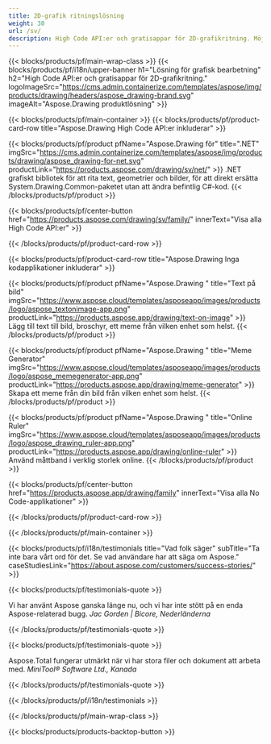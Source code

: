```yaml
---
title: 2D-grafik ritningslösning 
weight: 30
url: /sv/
description: High Code API:er och gratisappar för 2D-grafikritning. Möjlighet att rita text, linjer, kurvor och figurer samt konvertera bilder till olika format.
---
```


{{< blocks/products/pf/main-wrap-class >}}
{{< blocks/products/pf/i18n/upper-banner h1="Lösning för grafisk bearbetning" h2="High Code API:er och gratisappar för 2D-grafikritning." logoImageSrc="https://cms.admin.containerize.com/templates/aspose/img/products/drawing/headers/aspose_drawing-brand.svg" imageAlt="Aspose.Drawing produktlösning" >}}

{{< blocks/products/pf/main-container >}}
{{< blocks/products/pf/product-card-row title="Aspose.Drawing High Code API:er inkluderar" >}}

{{< blocks/products/pf/product pfName="Aspose.Drawing för" title=".NET" imgSrc="https://cms.admin.containerize.com/templates/aspose/img/products/drawing/aspose_drawing-for-net.svg" productLink="https://products.aspose.com/drawing/sv/net/" >}}
.NET grafiskt bibliotek för att rita text, geometrier och bilder, för att direkt ersätta System.Drawing.Common-paketet utan att ändra befintlig C#-kod.
{{< /blocks/products/pf/product >}}

{{< blocks/products/pf/center-button href="https://products.aspose.com/drawing/sv/family/" innerText="Visa alla High Code API:er" >}}

{{< /blocks/products/pf/product-card-row >}}

{{< blocks/products/pf/product-card-row title="Aspose.Drawing Inga kodapplikationer inkluderar" >}}

{{< blocks/products/pf/product pfName="Aspose.Drawing " title="Text på bild" imgSrc="https://www.aspose.cloud/templates/asposeapp/images/products/logo/aspose_textonimage-app.png" productLink="https://products.aspose.app/drawing/text-on-image" >}}
Lägg till text till bild, broschyr, ett meme från vilken enhet som helst.
{{< /blocks/products/pf/product >}}

{{< blocks/products/pf/product pfName="Aspose.Drawing " title="Meme Generator" imgSrc="https://www.aspose.cloud/templates/asposeapp/images/products/logo/aspose_memegenerator-app.png" productLink="https://products.aspose.app/drawing/meme-generator" >}}
Skapa ett meme från din bild från vilken enhet som helst.
{{< /blocks/products/pf/product >}}

{{< blocks/products/pf/product pfName="Aspose.Drawing " title="Online Ruler" imgSrc="https://www.aspose.cloud/templates/asposeapp/images/products/logo/aspose_drawing_ruler-app.png" productLink="https://products.aspose.app/drawing/online-ruler" >}}
Använd måttband i verklig storlek online.
{{< /blocks/products/pf/product >}}

{{< blocks/products/pf/center-button href="https://products.aspose.app/drawing/family" innerText="Visa alla No Code-applikationer" >}}

{{< /blocks/products/pf/product-card-row >}}

{{< /blocks/products/pf/main-container >}}

{{< blocks/products/pf/i18n/testimonials title="Vad folk säger" subTitle="Ta inte bara vårt ord för det. Se vad användare har att säga om Aspose." caseStudiesLink="https://about.aspose.com/customers/success-stories/" >}}

{{< blocks/products/pf/testimonials-quote >}}
<p class="first">
 Vi har använt Aspose ganska länge nu, och vi har inte stött på en enda Aspose-relaterad bugg.
 <em>
  Jac Gorden | Bicore, Nederländerna
 </em>
</p>

{{< /blocks/products/pf/testimonials-quote >}}

{{< blocks/products/pf/testimonials-quote >}}
<p class="second">
 Aspose.Total fungerar utmärkt när vi har stora filer och dokument att arbeta med.
 <em>
  MiniTool® Software Ltd., Kanada
 </em>
</p>

{{< /blocks/products/pf/testimonials-quote >}}

{{< /blocks/products/pf/i18n/testimonials >}}

{{< /blocks/products/pf/main-wrap-class >}}

{{< blocks/products/products-backtop-button >}}
